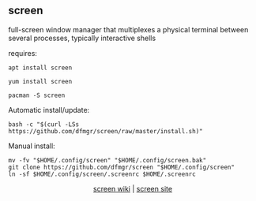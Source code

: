 ## screen  
  
full-screen window manager that multiplexes a physical terminal between several processes, typically interactive shells  
  
requires:    
```
apt install screen
```  
```
yum install screen
```  
```
pacman -S screen
```  
  
Automatic install/update:
```
bash -c "$(curl -LSs https://github.com/dfmgr/screen/raw/master/install.sh)"
```
Manual install:
```
mv -fv "$HOME/.config/screen" "$HOME/.config/screen.bak"
git clone https://github.com/dfmgr/screen "$HOME/.config/screen"
ln -sf $HOME/.config/screen/.screenrc $HOME/.screenrc
```
  
  
<p align=center>
  <a href="https://wiki.archlinux.org/index.php/GNU_Screen" target="_blank">screen wiki</a>  |  
  <a href="https://www.gnu.org/software/screen/" target="_blank">screen site</a>
</p>  
